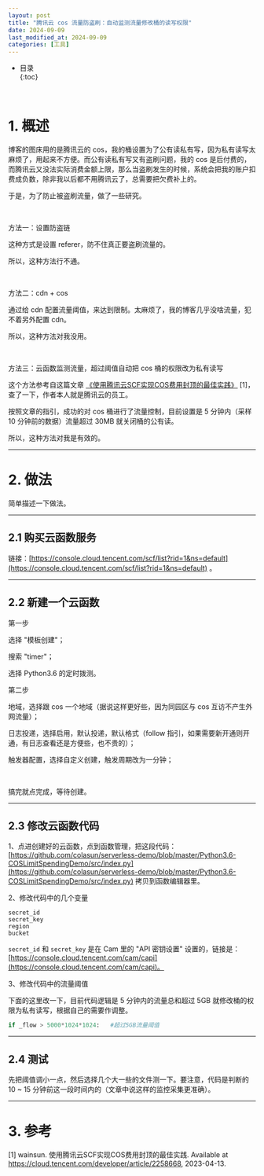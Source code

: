 ```yaml
---
layout: post
title: "腾讯云 cos 流量防盗刷：自动监测流量修改桶的读写权限"
date: 2024-09-09
last_modified_at: 2024-09-09
categories: [工具]
---
```


* 目录  
{:toc}
<br/>

# 1. 概述

博客的图床用的是腾讯云的 cos，我的桶设置为了公有读私有写，因为私有读写太麻烦了，用起来不方便。而公有读私有写又有盗刷问题，我的 cos 是后付费的，而腾讯云又没法实际消费金额上限，那么当盗刷发生的时候，系统会把我的账户扣费成负数，除非我以后都不用腾讯云了，总需要把欠费补上的。   

于是，为了防止被盗刷流量，做了一些研究。    

<br/>

方法一：设置防盗链   

这种方式是设置 referer，防不住真正要盗刷流量的。   

所以，这种方法行不通。  

<br/>

方法二：cdn + cos   

通过给 cdn 配置流量阈值，来达到限制。太麻烦了，我的博客几乎没啥流量，犯不着另外配置 cdn。   

所以，这种方法对我没用。  

<br/>

方法三：云函数监测流量，超过阈值自动把 cos 桶的权限改为私有读写      

这个方法参考自这篇文章 [《使用腾讯云SCF实现COS费用封顶的最佳实践》](https://cloud.tencent.com/developer/article/2258668) [1]，查了一下，作者本人就是腾讯云的员工。   

按照文章的指引，成功的对 cos 桶进行了流量控制，目前设置是 5 分钟内（采样 10 分钟前的数据）流量超过 30MB 就关闭桶的公有读。   

所以，这种方法对我是有效的。   

---

# 2. 做法

简单描述一下做法。    

---

## 2.1 购买云函数服务     

链接：[https://console.cloud.tencent.com/scf/list?rid=1&ns=default](https://console.cloud.tencent.com/scf/list?rid=1&ns=default) 。  

---

## 2.2 新建一个云函数    

第一步    

选择 "模板创建"；      

搜索 "timer"；    

选择 Python3.6 的定时拨测。  

第二步      

地域，选择跟 cos 一个地域（据说这样更好些，因为同园区与 cos 互访不产生外网流量）；    

日志投递，选择启用，默认投递，默认格式（follow 指引，如果需要新开通则开通，有日志查看还是方便些，也不贵的）；      

触发器配置，选择自定义创建，触发周期改为一分钟；      

<br/>

搞完就点完成，等待创建。   

---

## 2.3 修改云函数代码    

1、点进创建好的云函数，点到函数管理，把这段代码：[https://github.com/colasun/serverless-demo/blob/master/Python3.6-COSLimitSpendingDemo/src/index.py](https://github.com/colasun/serverless-demo/blob/master/Python3.6-COSLimitSpendingDemo/src/index.py) 拷贝到函数编辑器里。    

2、修改代码中的几个变量     

```
secret_id 
secret_key 
region 
bucket 
```

`secret_id` 和 `secret_key` 是在 Cam 里的 "API 密钥设置" 设置的，链接是：[https://console.cloud.tencent.com/cam/capi](https://console.cloud.tencent.com/cam/capi)。    

3、修改代码中的流量阈值     

下面的这里改一下，目前代码逻辑是 5 分钟内的流量总和超过 5GB 就修改桶的权限为私有读写，根据自己的需要作调整。  

```python
if _flow > 5000*1024*1024:   #超过5GB流量阈值
```

---

## 2.4 测试     

先把阈值调小一点，然后选择几个大一些的文件测一下。要注意，代码是判断的 10 ~ 15 分钟前这一段时间内的（文章中说这样的监控采集更准确）。    

---

# 3. 参考

[1] wainsun. 使用腾讯云SCF实现COS费用封顶的最佳实践. Available at https://cloud.tencent.com/developer/article/2258668, 2023-04-13.   